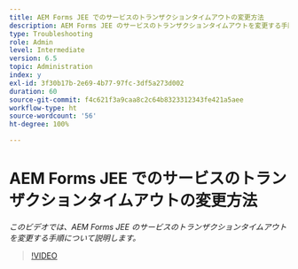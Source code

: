 ```yaml
---
title: AEM Forms JEE でのサービスのトランザクションタイムアウトの変更方法
description: AEM Forms JEE のサービスのトランザクションタイムアウトを変更する手順
type: Troubleshooting
role: Admin
level: Intermediate
version: 6.5
topic: Administration
index: y
exl-id: 3f30b17b-2e69-4b77-97fc-3df5a273d002
duration: 60
source-git-commit: f4c621f3a9caa8c2c64b8323312343fe421a5aee
workflow-type: ht
source-wordcount: '56'
ht-degree: 100%

---
```


# AEM Forms JEE でのサービスのトランザクションタイムアウトの変更方法

*このビデオでは、AEM Forms JEE のサービスのトランザクションタイムアウトを変更する手順について説明します。*

>[!VIDEO](https://video.tv.adobe.com/v/335495?quality=12&learn=on)

